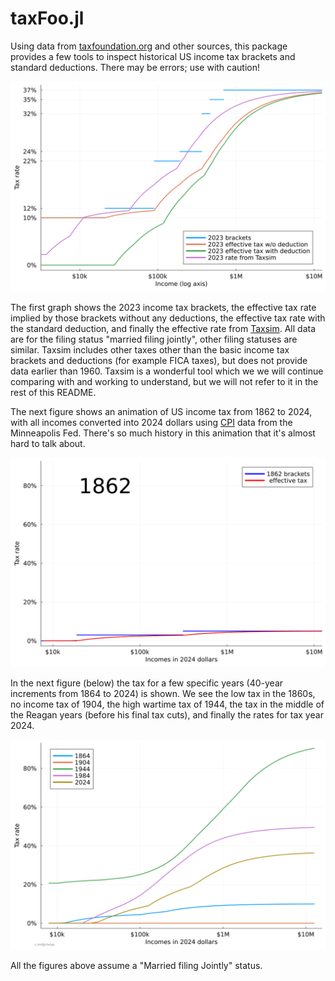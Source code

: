 # taxFoo.jl


Using data from
[taxfoundation.org](https://taxfoundation.org/data/all/federal/historical-income-tax-rates-brackets/)
and other sources, this package provides a few tools to inspect
historical US income tax brackets and standard deductions. There may
be errors; use with caution!

![Brackets and Taxsim](incomeTax/2023bracketsAndTaxsim.png)

The first graph shows the 2023 income tax brackets, the effective tax
rate implied by those brackets without any deductions, the effective
tax rate with the standard deduction, and finally the effective rate
from [Taxsim](https://www.nber.org/research/data/taxsim). All data are
for the filing status "married filing jointly", other filing statuses
are similar. Taxsim includes other taxes other than the basic income
tax brackets and deductions (for example FICA taxes), but does not
provide data earlier than 1960. Taxsim is a wonderful tool which
we we will continue comparing with and working to understand, but we
will not refer to it in the rest of this README. 

The next figure shows an animation of US income tax from 1862 to 2024,
with all incomes converted into 2024 dollars using
[CPI](https://www.minneapolisfed.org/about-us/monetary-policy/inflation-calculator/consumer-price-index-1800-)
data from the Minneapolis Fed.  There's so much history in this
animation that it's almost hard to talk about.

![Animated tax brackts](incomeTax/animatedBrackets.gif)

In the next figure (below) the tax for a few specific years (40-year increments from 1864 to 2024) is shown.
We see the low tax in the 1860s, no income tax of 1904, the high wartime tax of 1944, 
the tax in the middle of the Reagan years (before his final tax cuts), 
and finally the rates for tax year 2024.

![Forty-year increments](incomeTax/fortyYearIncrements.png)

All the figures above assume a "Married filing Jointly" status.
